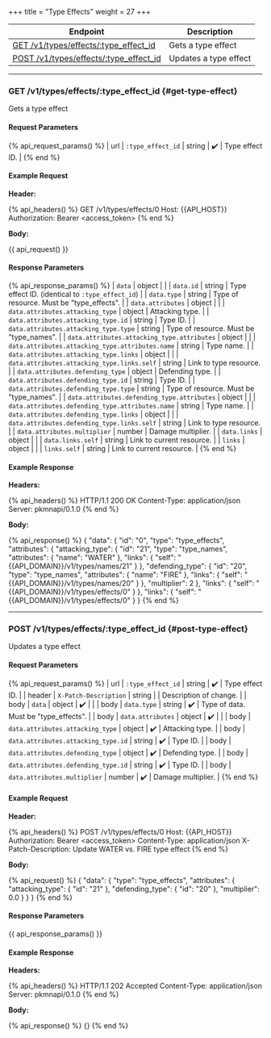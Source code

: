 +++
title = "Type Effects"
weight = 27
+++

| Endpoint                                                    | Description           |
|-------------------------------------------------------------|-----------------------|
| [GET /v1/types/effects/:type_effect_id](#get-type-effect)   | Gets a type effect    |
| [POST /v1/types/effects/:type_effect_id](#post-type-effect) | Updates a type effect |

---

### GET /v1/types/effects/:type_effect_id {#get-type-effect}

Gets a type effect

#### Request Parameters

{% api_request_params() %}
| url | `:type_effect_id` | string | ✔️ | Type effect ID. |
{% end %}

#### Example Request

**Header:**

{% api_headers() %}
GET /v1/types/effects/0
Host: {{API_HOST}}
Authorization: Bearer <access_token>
{% end %}

**Body:**

{{ api_request() }}

#### Response Parameters

{% api_response_params() %}
| `data`                                           | object |                                                  |
| `data.id`                                        | string | Type effect ID. (identical to `:type_effect_id`) |
| `data.type`                                      | string | Type of resource. Must be "type_effects".        |
| `data.attributes`                                | object |                                                  |
| `data.attributes.attacking_type`                 | object | Attacking type.                                  |
| `data.attributes.attacking_type.id`              | string | Type ID.                                         |
| `data.attributes.attacking_type.type`            | string | Type of resource. Must be "type_names".          |
| `data.attributes.attacking_type.attributes`      | object |                                                  |
| `data.attributes.attacking_type.attributes.name` | string | Type name.                                       |
| `data.attributes.attacking_type.links`           | object |                                                  |
| `data.attributes.attacking_type.links.self`      | string | Link to type resource.                           |
| `data.attributes.defending_type`                 | object | Defending type.                                  |
| `data.attributes.defending_type.id`              | string | Type ID.                                         |
| `data.attributes.defending_type.type`            | string | Type of resource. Must be "type_names".          |
| `data.attributes.defending_type.attributes`      | object |                                                  |
| `data.attributes.defending_type.attributes.name` | string | Type name.                                       |
| `data.attributes.defending_type.links`           | object |                                                  |
| `data.attributes.defending_type.links.self`      | string | Link to type resource.                           |
| `data.attributes.multiplier`                     | number | Damage multiplier.                               |
| `data.links`                                     | object |                                                  |
| `data.links.self`                                | string | Link to current resource.                        |
| `links`                                          | object |                                                  |
| `links.self`                                     | string | Link to current resource.                        |
{% end %}

#### Example Response

**Headers:**

{% api_headers() %}
HTTP/1.1 200 OK
Content-Type: application/json
Server: pkmnapi/0.1.0
{% end %}

**Body:**

{% api_response() %}
{
    "data": {
        "id": "0",
        "type": "type_effects",
        "attributes": {
            "attacking_type": {
                "id": "21",
                "type": "type_names",
                "attributes": {
                    "name": "WATER"
                },
                "links": {
                    "self": "{{API_DOMAIN}}/v1/types/names/21"
                }
            },
            "defending_type": {
                "id": "20",
                "type": "type_names",
                "attributes": {
                    "name": "FIRE"
                },
                "links": {
                    "self": "{{API_DOMAIN}}/v1/types/names/20"
                }
            },
            "multiplier": 2
        },
        "links": {
        "self": "{{API_DOMAIN}}/v1/types/effects/0"
        }
    },
    "links": {
        "self": "{{API_DOMAIN}}/v1/types/effects/0"
    }
}
{% end %}

---

### POST /v1/types/effects/:type_effect_id {#post-type-effect}

Updates a type effect

#### Request Parameters

{% api_request_params() %}
| url    | `:type_effect_id`                   | string | ✔️ | Type effect ID.                       |
| header | `X-Patch-Description`               | string |   | Description of change.                |
| body   | `data`                              | object | ✔️ |                                       |
| body   | `data.type`                         | string | ✔️ | Type of data. Must be "type_effects". |
| body   | `data.attributes`                   | object | ✔️ |                                       |
| body   | `data.attributes.attacking_type`    | object | ✔️ | Attacking type.                       |
| body   | `data.attributes.attacking_type.id` | string | ✔️ | Type ID.                              |
| body   | `data.attributes.defending_type`    | object | ✔️ | Defending type.                       |
| body   | `data.attributes.defending_type.id` | string | ✔️ | Type ID.                              |
| body   | `data.attributes.multiplier`        | number | ✔️ | Damage multiplier.                    |
{% end %}

#### Example Request

**Header:**

{% api_headers() %}
POST /v1/types/effects/0
Host: {{API_HOST}}
Authorization: Bearer <access_token>
Content-Type: application/json
X-Patch-Description: Update WATER vs. FIRE type effect
{% end %}

**Body:**

{% api_request() %}
{
    "data": {
        "type": "type_effects",
        "attributes": {
            "attacking_type": {
                "id": "21"
            },
            "defending_type": {
                "id": "20"
            },
            "multiplier": 0.0
        }
    }
}
{% end %}

#### Response Parameters

{{ api_response_params() }}

#### Example Response

**Headers:**

{% api_headers() %}
HTTP/1.1 202 Accepted
Content-Type: application/json
Server: pkmnapi/0.1.0
{% end %}

**Body:**

{% api_response() %}
{}
{% end %}
